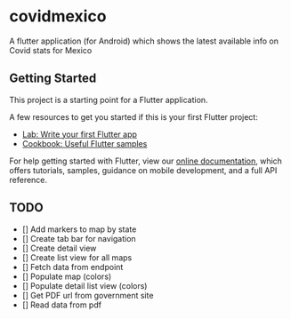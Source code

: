 # covidmexico

A flutter application (for Android) which shows the latest available info on Covid stats for Mexico

## Getting Started

This project is a starting point for a Flutter application.

A few resources to get you started if this is your first Flutter project:

- [Lab: Write your first Flutter app](https://flutter.dev/docs/get-started/codelab)
- [Cookbook: Useful Flutter samples](https://flutter.dev/docs/cookbook)

For help getting started with Flutter, view our
[online documentation](https://flutter.dev/docs), which offers tutorials,
samples, guidance on mobile development, and a full API reference.

## TODO
 - [] Add markers to map by state
 - [] Create tab bar for navigation
 - [] Create detail  view
 - [] Create list view for all maps
 - [] Fetch data from endpoint
 - [] Populate map (colors)
 - [] Populate detail list view (colors)
 - [] Get PDF url from government site
 - [] Read data from pdf
